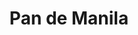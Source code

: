 ---
title: "Pan de Manila"
url: /quezon-city/pan-de-manila-senator-jose-o-vera-street/
shop: Bäckerei
---